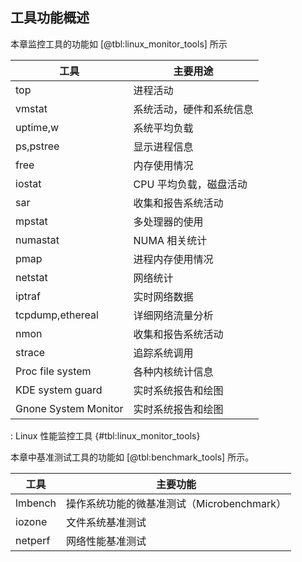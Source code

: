 ## 工具功能概述
本章监控工具的功能如 [@tbl:linux_monitor_tools] 所示

工具   | 主要用途
-----|-----------
top  | 进程活动
vmstat | 系统活动，硬件和系统信息
uptime,w | 系统平均负载
ps,pstree | 显示进程信息
free   | 内存使用情况
iostat | CPU 平均负载，磁盘活动
sar    | 收集和报告系统活动
mpstat | 多处理器的使用
numastat | NUMA 相关统计
pmap   | 进程内存使用情况
netstat| 网络统计
iptraf | 实时网络数据
tcpdump,ethereal | 详细网络流量分析
nmon   | 收集和报告系统活动
strace | 追踪系统调用
Proc file system | 各种内核统计信息
KDE system guard | 实时系统报告和绘图
Gnone System Monitor | 实时系统报告和绘图

: Linux 性能监控工具 {#tbl:linux_monitor_tools}

本章中基准测试工具的功能如 [@tbl:benchmark_tools] 所示。

工具  |  主要功能
------|------------
lmbench|操作系统功能的微基准测试（Microbenchmark）
iozone |文件系统基准测试
netperf|网络性能基准测试
